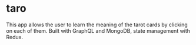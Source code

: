 # taro
This app allows the user to learn the meaning of the tarot cards by clicking on each of them. Built with GraphQL and MongoDB, state management with Redux.
